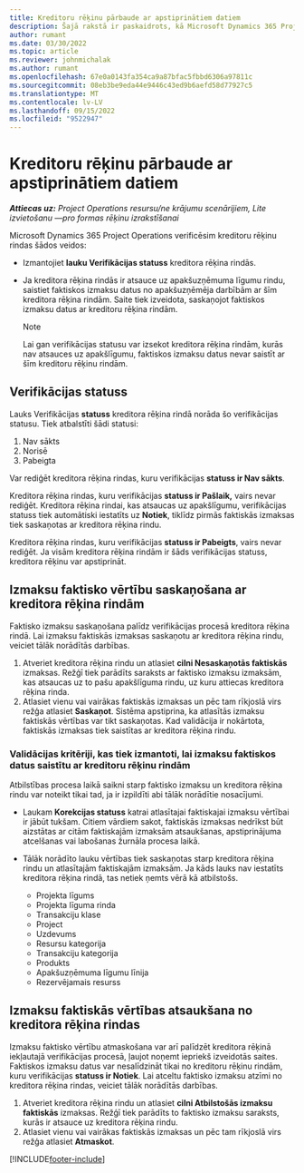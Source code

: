 ```yaml
---
title: Kreditoru rēķinu pārbaude ar apstiprinātiem datiem
description: Šajā rakstā ir paskaidrots, kā Microsoft Dynamics 365 Project Operations ļauj projektu vadītājiem pārbaudīt kreditoru rēķinus, izmantojot faktiskos datus, kas tika apstiprināti, darbuzņēmējiem veicot darbu un reģistrējot laiku, kā arī izdevumus un materiālus, ko izmantoja projekta grupas dalībnieki.
author: rumant
ms.date: 03/30/2022
ms.topic: article
ms.reviewer: johnmichalak
ms.author: rumant
ms.openlocfilehash: 67e0a0143fa354ca9a87bfac5fbbd6306a97811c
ms.sourcegitcommit: 08eb3be9eda44e9446c43ed9b6aefd58d77927c5
ms.translationtype: MT
ms.contentlocale: lv-LV
ms.lasthandoff: 09/15/2022
ms.locfileid: "9522947"
---
```

# <a name="verification-of-vendor-invoices-with-approved-actuals"></a>Kreditoru rēķinu pārbaude ar apstiprinātiem datiem

_**Attiecas uz:** Project Operations resursu/ne krājumu scenārijiem, Lite izvietošanu —pro formas rēķinu izrakstīšanai_

Microsoft Dynamics 365 Project Operations verificēsim kreditoru rēķinu rindas šādos veidos:

- Izmantojiet **lauku Verifikācijas statuss** kreditora rēķina rindās.
- Ja kreditora rēķina rindās ir atsauce uz apakšuzņēmuma līgumu rindu, saistiet faktiskos izmaksu datus no apakšuzņēmēja darbībām ar šīm kreditora rēķina rindām. Saite tiek izveidota, saskaņojot faktiskos izmaksu datus ar kreditoru rēķina rindām.

    > [!NOTE]
    > Lai gan verifikācijas statusu var izsekot kreditora rēķina rindām, kurās nav atsauces uz apakšlīgumu, faktiskos izmaksu datus nevar saistīt ar šīm kreditoru rēķinu rindām.

## <a name="verification-status"></a>Verifikācijas statuss

Lauks Verifikācijas **statuss** kreditora rēķina rindā norāda šo verifikācijas statusu. Tiek atbalstīti šādi statusi:

1. Nav sākts
2. Norisē
3. Pabeigta

Var rediģēt kreditora rēķina rindas, kuru verifikācijas **statuss ir Nav sākts**.

Kreditora rēķina rindas, kuru verifikācijas **statuss ir Pašlaik,** vairs nevar rediģēt. Kreditora rēķina rindai, kas atsaucas uz apakšlīgumu, verifikācijas statuss tiek automātiski iestatīts uz **Notiek**, tiklīdz pirmās faktiskās izmaksas tiek saskaņotas ar kreditora rēķina rindu.

Kreditora rēķina rindas, kuru verifikācijas **statuss ir Pabeigts**, vairs nevar rediģēt. Ja visām kreditora rēķina rindām ir šāds verifikācijas statuss, kreditora rēķinu var apstiprināt.

## <a name="match-cost-actuals-to-vendor-invoice-lines"></a>Izmaksu faktisko vērtību saskaņošana ar kreditora rēķina rindām

Faktisko izmaksu saskaņošana palīdz verifikācijas procesā kreditora rēķina rindā. Lai izmaksu faktiskās izmaksas saskaņotu ar kreditora rēķina rindu, veiciet tālāk norādītās darbības.

1. Atveriet kreditora rēķina rindu un atlasiet **cilni Nesaskaņotās faktiskās** izmaksas. Režģī tiek parādīts saraksts ar faktisko izmaksu izmaksām, kas atsaucas uz to pašu apakšlīguma rindu, uz kuru attiecas kreditora rēķina rinda.
2. Atlasiet vienu vai vairākas faktiskās izmaksas un pēc tam rīkjoslā virs režģa atlasiet **Saskaņot**. Sistēma apstiprina, ka atlasītās izmaksu faktiskās vērtības var tikt saskaņotas. Kad validācija ir nokārtota, faktiskās izmaksas tiek saistītas ar kreditora rēķina rindu.

### <a name="validation-criteria-that-are-used-to-link-cost-actuals-to-vendor-invoice-lines"></a>Validācijas kritēriji, kas tiek izmantoti, lai izmaksu faktiskos datus saistītu ar kreditoru rēķinu rindām

Atbilstības procesa laikā saikni starp faktisko izmaksu un kreditora rēķina rindu var noteikt tikai tad, ja ir izpildīti abi tālāk norādītie nosacījumi.

- Laukam **Korekcijas statuss** katrai atlasītajai faktiskajai izmaksu vērtībai ir jābūt tukšam. Citiem vārdiem sakot, faktiskās izmaksas nedrīkst būt aizstātas ar citām faktiskajām izmaksām atsaukšanas, apstiprinājuma atcelšanas vai labošanas žurnāla procesa laikā.
- Tālāk norādīto lauku vērtības tiek saskaņotas starp kreditora rēķina rindu un atlasītajām faktiskajām izmaksām. Ja kāds lauks nav iestatīts kreditora rēķina rindā, tas netiek ņemts vērā kā atbilstošs.

    - Projekta līgums
    - Projekta līguma rinda
    - Transakciju klase
    - Project
    - Uzdevums
    - Resursu kategorija
    - Transakciju kategorija
    - Produkts
    - Apakšuzņēmuma līgumu līnija
    - Rezervējamais resurss

## <a name="unmatch-cost-actuals-from-a-vendor-invoice-line"></a>Izmaksu faktiskās vērtības atsaukšana no kreditora rēķina rindas

Izmaksu faktisko vērtību atmaskošana var arī palīdzēt kreditora rēķinā iekļautajā verifikācijas procesā, ļaujot noņemt iepriekš izveidotās saites. Faktiskos izmaksu datus var nesalīdzināt tikai no kreditoru rēķinu rindām, kuru verifikācijas **statuss ir Notiek**. Lai atceltu faktisko izmaksu atzīmi no kreditora rēķina rindas, veiciet tālāk norādītās darbības.

1. Atveriet kreditora rēķina rindu un atlasiet **cilni Atbilstošās izmaksu faktiskās** izmaksas. Režģī tiek parādīts to faktisko izmaksu saraksts, kurās ir atsauce uz kreditora rēķina rindu.
2. Atlasiet vienu vai vairākas faktiskās izmaksas un pēc tam rīkjoslā virs režģa atlasiet **Atmaskot**.

[!INCLUDE[footer-include](../../includes/footer-banner.md)]
